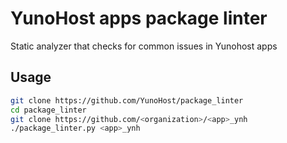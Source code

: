 # YunoHost apps package linter

Static analyzer that checks for common issues in Yunohost apps

## Usage

```bash
git clone https://github.com/YunoHost/package_linter
cd package_linter
git clone https://github.com/<organization>/<app>_ynh
./package_linter.py <app>_ynh
```
